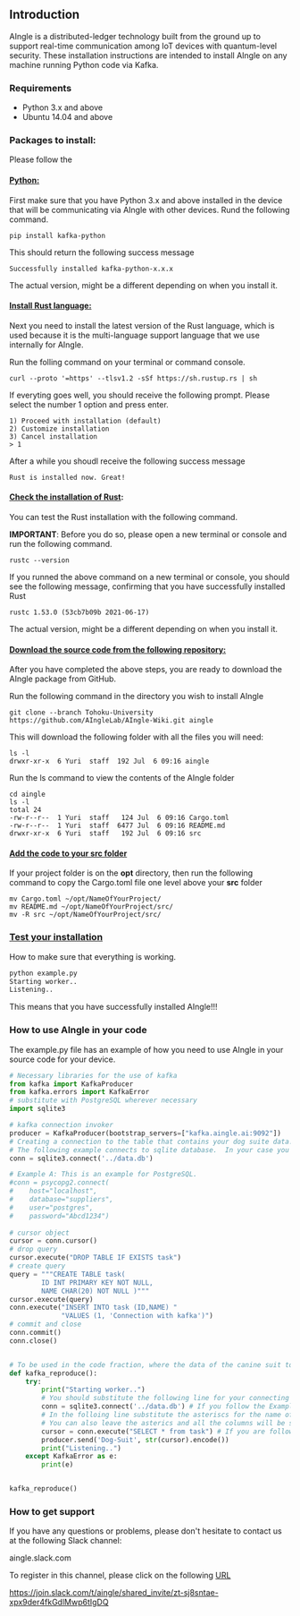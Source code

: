 ## Introduction

 AIngle is a distributed-ledger technology built from the ground up to support real-time communication among IoT devices with quantum-level security. These installation instructions are intended to install AIngle on any machine running Python code via Kafka. 

### Requirements

- Python 3.x and above
- Ubuntu 14.04 and above

### Packages to install:

Please follow the 

#### <u>Python:</u>

First make sure that you have Python 3.x and above installed in the device that will be communicating via AIngle with other devices.  Rund the following command.

```shell
pip install kafka-python
```

This should return the following success message

```shell
Successfully installed kafka-python-x.x.x
```

The actual version, might be a different depending on when you install it. 

#### <u>Install Rust language:</u>

Next you need to install the latest version of the Rust language, which is used because it is the multi-language support language that we use internally for AIngle.

Run the folling command on your terminal or command console.

```shell
curl --proto '=https' --tlsv1.2 -sSf https://sh.rustup.rs | sh
```

If everyting goes well, you should receive the following prompt. Please select the number 1 option and press enter.

```shell
1) Proceed with installation (default)
2) Customize installation
3) Cancel installation
> 1
```

After a while you shoudl receive the following success message

```shell
Rust is installed now. Great!
```

#### <u>Check the installation of Rust</u>:

You can test the Rust installation with the following command.  

**IMPORTANT**: Before you do so, please open a new terminal or console and run the following command.

```shell
rustc --version
```

If you runned the above command on a new terminal or console, you should see the following message, confirming that you have successfully installed Rust

```shell
rustc 1.53.0 (53cb7b09b 2021-06-17)
```

The actual version, might be a different depending on when you install it. 

#### <u>Download the source code from the following repository:</u>

After you have completed the above steps, you are ready to download the AIngle package from GitHub. 

Run the following command in the directory you wish to install AIngle

```shell
git clone --branch Tohoku-University https://github.com/AIngleLab/AIngle-Wiki.git aingle
```

This will download the following folder with all the files you will need:

```
ls -l
drwxr-xr-x  6 Yuri  staff  192 Jul  6 09:16 aingle
```

Run the ls command to view the contents of the AIngle folder

```shell
cd aingle
ls -l
total 24
-rw-r--r--  1 Yuri  staff   124 Jul  6 09:16 Cargo.toml
-rw-r--r--  1 Yuri  staff  6477 Jul  6 09:16 README.md
drwxr-xr-x  6 Yuri  staff   192 Jul  6 09:16 src
```

#### <u>Add the code to your src folder</u>

If your project folder is on the **opt** directory, then run the following command to copy the Cargo.toml file one level above your **src** folder

```
mv Cargo.toml ~/opt/NameOfYourProject/
mv README.md ~/opt/NameOfYourProject/src/
mv -R src ~/opt/NameOfYourProject/src/
```

### <u>Test your installation</u>

How to make sure that everything is working.

```python
python example.py
Starting worker..
Listening..
```

This means that you have successfully installed AIngle!!!

### How to use AIngle in your code

The example.py file has an example of how you need to use AIngle in your source code for your device.  

```python
# Necessary libraries for the use of kafka
from kafka import KafkaProducer
from kafka.errors import KafkaError
# substitute with PostgreSQL wherever necessary
import sqlite3

# kafka connection invoker
producer = KafkaProducer(bootstrap_servers=["kafka.aingle.ai:9092"])
# Creating a connection to the table that contains your dog suite data!!!
# The following example connects to sqlite database.  In your case you should substitute the following line for your database.  
conn = sqlite3.connect('../data.db')

# Example A: This is an example for PostgreSQL. 
#conn = psycopg2.connect(
#    host="localhost",
#    database="suppliers",
#    user="postgres",
#    password="Abcd1234")
    
# cursor object
cursor = conn.cursor()
# drop query
cursor.execute("DROP TABLE IF EXISTS task")
# create query
query = """CREATE TABLE task(
        ID INT PRIMARY KEY NOT NULL,
        NAME CHAR(20) NOT NULL )"""
cursor.execute(query)
conn.execute("INSERT INTO task (ID,NAME) "
             "VALUES (1, 'Connection with kafka')")
# commit and close
conn.commit()
conn.close()


# To be used in the code fraction, where the data of the canine suit to be written are sent
def kafka_reproduce():
    try:
        print("Starting worker..")
        # You should substitute the following line for your connecting to your database.  For example, PostgreSQL
        conn = sqlite3.connect('../data.db') # If you follow the Example A above, you can just substitute this line.
        # In the folloing line substitute the asteriscs for the name of the columns in your table that you want to share with AIngle's kafka broker.
        # You can also leave the asterics and all the columns will be streamed to the AIngle kafka broker.
        cursor = conn.execute("SELECT * from task") # If you are following Example A, then just substitute "tasK" for the name of your PostgreSQL table.
        producer.send('Dog-Suit', str(cursor).encode())
        print("Listening..")
    except KafkaError as e:
        print(e)


kafka_reproduce()
```
### How to get support

If you have any questions or problems, please don't hesitate to contact us at the following Slack channel:

aingle.slack.com

To register in this channel, please click on the following [URL](https://join.slack.com/t/aingle/shared_invite/zt-sj8sntae-xpx9der4fkGdlMwp6tIgDQ)

https://join.slack.com/t/aingle/shared_invite/zt-sj8sntae-xpx9der4fkGdlMwp6tIgDQ


